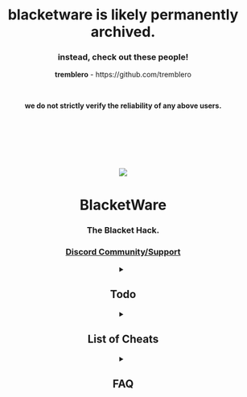 <div align="center">
  <h1> blacketware is likely permanently archived. </h1>
  <h3> instead, check out these people! </h3>
  <p><b>tremblero</b> - https://github.com/tremblero</p>
  <br>
  <p><b>we do not strictly verify the reliability of any above users.</b></p>
  <br>
  <br>
  <br>
  <br>
  <br>
  <br>
  <img src="https://user-images.githubusercontent.com/101288516/217323368-c526a242-fab7-48c7-84f3-64a316f915b8.png">
  <h1>BlacketWare</h1>
  <h3>The Blacket Hack.</h3>
  <h3><a href="https://discord.gg/5dR3ca38tB">Discord Community/Support</a></h3>
</div>

<details>
<summary align="center"><h2>Todo</h2></summary>

We have nothing planned...<br>
Join the [Discord](https://discord.gg/5dR3ca38tB) and give us ideas :)

</details>
<details>
<summary align="center"><h2>List of Cheats</h2></summary>

### [Bazaar](bazaar/)
 * [Filter By User](bazaar/filterByUser.js) | View a user's Bazaar listings by name.<br>

### [Blooks](blooks/)
 * [Sell Cheap Dupes](blooks/sellCheapDupes.js) | Sell your Uncommon/Rare/Epic duplicates.<br>
 * [Sell Dupe Blooks](blooks/sellDupeBlooks.js) | Sell your duplicate Blooks.<br>
 * [Spoof All Blooks](blooks/spoofAllBlooks.js) | Make it appear as if you have all Blooks.<br>
 * [Spoof Custom Blook](blooks/spoofCustomBlook.js) | Create & spoof a custom Blook.<br>
 * [View All Blooks](blooks/viewAllBlooks.js) | View all of the Blooks.<br>
 * [View Player Blooks](blooks/viewPlayerBlooks.js) | View a specific player's Blooks.<br>

### [Chat/Trade](chat-trade/)
 * [Blacket Emojis](chat-trade/blacketEmojis.js) | Turn your messages into Blacket emojis.
 * [Log Trade](chat-trade/logTrade.js) | Get a downloadable log of the trade when complete.
 * [Show Chat Rewards](chat-trade/showChatRewards.js) | Show the rewards you get from chatting.<br>
    * These rewards __do__ still occur, yet you don't know it. This changes that.

### [Global](global/)
 * [Spoof Admin](global/spoofAdmin.js) | Make it appear as if you have admin permissions.<br>

### [Inventory](inventory/)
 * [Spoof Inventory](inventory/spoofInventory.js) | Make it appear as if you have boosts (1h and 3h).<br>

### [Market](market/)
 * [Open Until Blook](market/openUntilBlook.js) | Open boxes until you get a specific Blook.<br>
 * [Simulate Unlock](market/simulateUnlock.js) | Make it appear as if you are unlocking a Blook.<br>
 * [Spam Open Packs](market/spamOpenPacks.js) | Quickly open packs.<br>

### [Stats](stats/)
 * [Spoof Banner](stats/spoofBanner.js) | Pretend to have a banner.<br>
 * [Spoof Blook Count](stats/spoofBlookCount.js) | Pretend to have a blook count.<br>
 * [Spoof Blook Profile](stats/spoofBlookProfile.js) | Pretend to have a blook profile.<br>
 * [Spoof Tokens](stats/spoofTokens.js) | Pretend to have a token count.<br>
 * [Spoof User](stats/spoofUser.js) | Pretend to haveuuser information.<br>
 
### [Themes](themes/)
 * [Lightmode](themes/lightTheme.js) | Ruin your eyes with a light theme.<br>
   * [Tampermonkey](themes/tampermonkey/lightTheme.js)<br>
   
### [Misc](misc/)
 * [Add Fake News](stats/addFakeNews.js) | Add fox, oops, fake news.<br>
 * [Add to Credits](stats/addToCredits.js) | Add yourself to the credits.<br>
 
</details>

<details>
<summary align="center"><h2>FAQ</h2></summary>


### Can I use this on a mobile device or an iPad?
I would generally recommend a computer. You can probably use mobile devices (google it).<br>

### Will these ban you?
You can be banned by exceeding the ratelimit. All of our scripts are specially tailored to PREVENT this from happening.<br>

### Will these be taken down?
Unless I am asked by Xotic, these will stay on Github and be regularly maintained.<br>

### Why are these obfuscated?
Skids are rather annoying. Deobfuscators are also annoying.<br>

### My school blocked inspect, what do I do?
Try [this](https://caiorss.github.io/bookmarklet-maker/) tool. In other words, use the "bookmarklet method".

  
</details>
